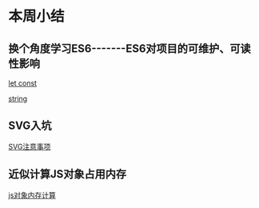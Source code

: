 # 本周小结

## 换个角度学习ES6-------ES6对项目的可维护、可读性影响

[let const](https://www.cnblogs.com/sefaultment/p/11518271.html)

[string](https://www.cnblogs.com/sefaultment/p/11518275.html)

## SVG入坑

[SVG注意事项](https://www.cnblogs.com/sefaultment/p/11518279.html)


## 近似计算JS对象占用内存

[js对象内存计算](https://www.cnblogs.com/sefaultment/p/11518625.html)


